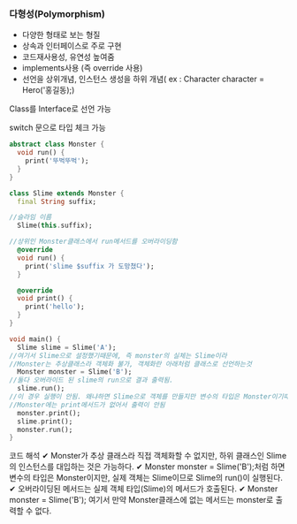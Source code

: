 ### 다형성(Polymorphism)

- 다양한 형태로 보는 형질
- 상속과 인터페이스로 주로 구현
- 코드재사용성, 유연성 높여줌
- implements사용 (즉 override 사용)
- 선언을 상위개념, 인스턴스 생성을 하위 개념( ex : Character character = Hero('홍길동);)

Class를 Interface로 선언 가능

switch 문으로 타입 체크 가능

```dart
abstract class Monster {
  void run() {
    print('뚜벅뚜벅');
  }
}

class Slime extends Monster {
  final String suffix;

//슬라임 이름
  Slime(this.suffix);

//상위인 Monster클래스에서 run메서드를 오버라이딩함
  @override
  void run() {
    print('slime $suffix 가 도망쳤다');
  }

  @override
  void print() {
    print('hello');
  }
}

void main() {
  Slime slime = Slime('A');
//여기서 Slime으로 설정했기때문에, 즉 monster의 실체는 Slime이라
//Monster는 추상클래스라 객체화 불가, 객체화란 아래처럼 클래스로 선언하는것
  Monster monster = Slime('B');
//둘다 오버라이드 된 slime의 run으로 결과 출력됨.
  slime.run();
//이 경우 실행이 안됨. 왜냐하면 Slime으로 객체를 만들지만 변수의 타입은 Monster이기때문에
//Monster에는 print메서드가 없어서 출력이 안됨
  monster.print();
  slime.print();
  monster.run();
}
```

코드 해석
✔ Monster가 추상 클래스라 직접 객체화할 수 없지만, 하위 클래스인 Slime의 인스턴스를 대입하는 것은 가능하다.
✔ Monster monster = Slime('B');처럼 하면 변수의 타입은 Monster이지만, 실제 객체는 Slime이므로 Slime의 run()이 실행된다.
✔ 오버라이딩된 메서드는 실제 객체 타입(Slime)의 메서드가 호출된다.
✔ Monster monster = Slime('B'); 여기서 만약 Monster클래스에 없는 메서드는 monster로 출력할 수 없다.

